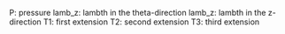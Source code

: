 P: pressure
lamb_z: lambth in the theta-direction
lamb_z: lambth in the z-direction
T1: first extension 
T2: second extension
T3: third extension
